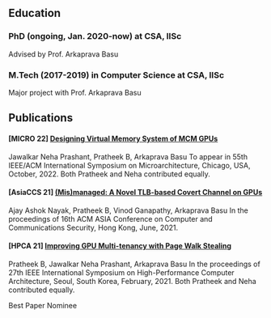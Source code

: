 ## Education

<h3>PhD (ongoing, Jan. 2020-now) at CSA, IISc</h3>
<p>Advised by Prof. Arkaprava Basu</p>


<h3>M.Tech (2017-2019) in Computer Science at CSA, IISc</h3>
<p>Major project with Prof. Arkaprava Basu</p>

## Publications

<h4> <strong> [MICRO 22] </strong> <a href="https://www.csa.iisc.ac.in/~arkapravab/papers.html" title="MICRO 22"> Designing Virtual Memory System of MCM GPUs  </a> </h4>
Jawalkar Neha Prashant, Pratheek B, Arkaprava Basu 
To appear in 55th IEEE/ACM International Symposium on Microarchitecture, Chicago, USA, October, 2022.
Both Pratheek and Neha contributed equally.


<h4> <strong> [AsiaCCS 21] </strong> <a href="https://www.csa.iisc.ac.in/~arkapravab/papers/asiaCCS21_GPUTLBChannel.pdf" title="AsiaCCS 21">(Mis)managed: A Novel TLB-based Covert Channel on GPUs </a> </h4>
Ajay Ashok Nayak, Pratheek B, Vinod Ganapathy, Arkaprava Basu
In the proceedings of 16th ACM ASIA Conference on Computer and Communications Security, Hong Kong, June, 2021.


<h4> <strong> [HPCA 21] </strong> <a href="https://www.csa.iisc.ac.in/~arkapravab/papers/hpca21_DWS.pdf" title="HPCA 21"> Improving GPU Multi-tenancy with Page Walk Stealing </a> </h4>
Pratheek B, Jawalkar Neha Prashant, Arkaprava Basu
In the proceedings of 27th IEEE International Symposium on High-Performance Computer Architecture, Seoul, South Korea, February, 2021. 
Both Pratheek and Neha contributed equally.
<p color="red"> Best Paper Nominee </p>
